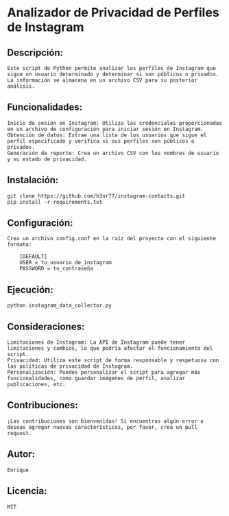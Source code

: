 # Analizador de Privacidad de Perfiles de Instagram

## Descripción:

    Este script de Python permite analizar los perfiles de Instagram que sigue un usuario determinado y determinar si son públicos o privados. La información se almacena en un archivo CSV para su posterior análisis.

## Funcionalidades:

    Inicio de sesión en Instagram: Utiliza las credenciales proporcionadas en un archivo de configuración para iniciar sesión en Instagram.
    Obtención de datos: Extrae una lista de los usuarios que sigue el perfil especificado y verifica si sus perfiles son públicos o privados.
    Generación de reporte: Crea un archivo CSV con los nombres de usuario y su estado de privacidad.

## Instalación:

    git clone https://github.com/h3nr77/instagram-contacts.git
    pip install -r requirements.txt


## Configuración:
    Crea un archivo config.conf en la raíz del proyecto con el siguiente formato:

        [DEFAULT]
        USER = tu_usuario_de_instagram
        PASSWORD = tu_contraseña

## Ejecución:
    
    python instagram_data_collector.py


## Consideraciones:

    Limitaciones de Instagram: La API de Instagram puede tener limitaciones y cambios, lo que podría afectar el funcionamiento del script.
    Privacidad: Utiliza este script de forma responsable y respetuosa con las políticas de privacidad de Instagram.
    Personalización: Puedes personalizar el script para agregar más funcionalidades, como guardar imágenes de perfil, analizar publicaciones, etc.

## Contribuciones:

    ¡Las contribuciones son bienvenidas! Si encuentras algún error o deseas agregar nuevas características, por favor, crea un pull request.  

## Autor:

    Enrique

## Licencia:

    MIT


